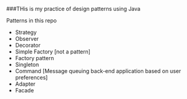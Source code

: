 ###THis is my practice of design patterns using Java


Patterns in this repo

* Strategy
* Observer
* Decorator
* Simple Factory [not a pattern]
* Factory pattern
* Singleton
* Command [Message queuing back-end application based on user preferences]
* Adapter
* Facade

